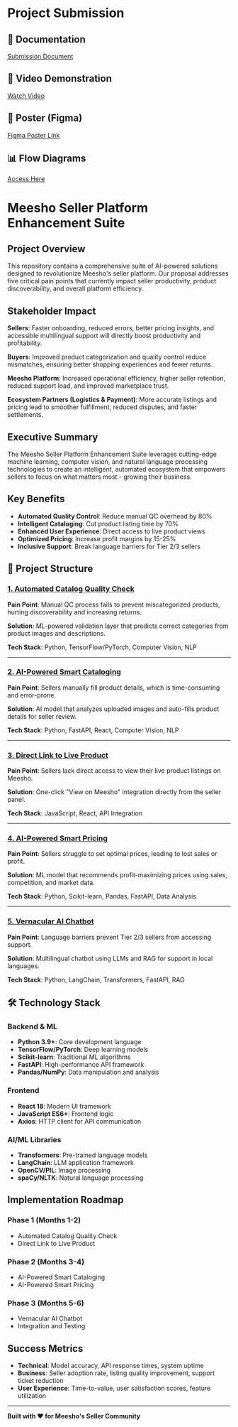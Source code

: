# Project Submission

## 📃 Documentation
[Submission Document](https://docs.google.com/document/d/11RIfpRXUhzkKLIMXDbNRZ9iUPURvbP3w/edit?usp=sharing&ouid=113652095043075282603&rtpof=true&sd=true)

## 🎥 Video Demonstration
[Watch Video](https://drive.google.com/file/d/1X_QlkAb_3QQIOnd-uVbVtlxfJsFH2GDL/view?usp=sharing)

## 🎨 Poster (Figma)
[Figma Poster Link](https://www.figma.com/proto/zyYujV00JAzLOsdggBaIru/IBM-Poster--Copy-?node-id=0-1&t=MW6BAKwspxBLRntk-1)

## 📊 Flow Diagrams
[Access Here](https://docs.google.com/document/d/1z8XOyrJPXTRp_kK7jCW6F0kEko-nsz-7m85vTn5Oc50/edit?usp=sharing)


# Meesho Seller Platform Enhancement Suite

## Project Overview

This repository contains a comprehensive suite of AI-powered solutions designed to revolutionize Meesho's seller platform. Our proposal addresses five critical pain points that currently impact seller productivity, product discoverability, and overall platform efficiency.

## Stakeholder Impact

**Sellers**: Faster onboarding, reduced errors, better pricing insights, and accessible multilingual support will directly boost productivity and profitability.

**Buyers**: Improved product categorization and quality control reduce mismatches, ensuring better shopping experiences and fewer returns.

**Meesho Platform**: Increased operational efficiency, higher seller retention, reduced support load, and improved marketplace trust.

**Ecosystem Partners (Logistics & Payment)**: More accurate listings and pricing lead to smoother fulfillment, reduced disputes, and faster settlements.

## Executive Summary

The Meesho Seller Platform Enhancement Suite leverages cutting-edge machine learning, computer vision, and natural language processing technologies to create an intelligent, automated ecosystem that empowers sellers to focus on what matters most - growing their business.

## Key Benefits

- **Automated Quality Control**: Reduce manual QC overhead by 80%
- **Intelligent Cataloging**: Cut product listing time by 70%
- **Enhanced User Experience**: Direct access to live product views
- **Optimized Pricing**: Increase profit margins by 15-25%
- **Inclusive Support**: Break language barriers for Tier 2/3 sellers

## 📁 Project Structure

### [1. Automated Catalog Quality Check](./1_Automated_Catalog_QC/)
**Pain Point**: Manual QC process fails to prevent miscategorized products, hurting discoverability and increasing returns.

**Solution**: ML-powered validation layer that predicts correct categories from product images and descriptions.

**Tech Stack**: Python, TensorFlow/PyTorch, Computer Vision, NLP

---

### [2. AI-Powered Smart Cataloging](./2_AI_Smart_Cataloging/)
**Pain Point**: Sellers manually fill product details, which is time-consuming and error-prone.

**Solution**: AI model that analyzes uploaded images and auto-fills product details for seller review.

**Tech Stack**: Python, FastAPI, React, Computer Vision, NLP

---

### [3. Direct Link to Live Product](./3_Direct_Link_to_Live_Product/)
**Pain Point**: Sellers lack direct access to view their live product listings on Meesho.

**Solution**: One-click "View on Meesho" integration directly from the seller panel.

**Tech Stack**: JavaScript, React, API Integration

---

### [4. AI-Powered Smart Pricing](./4_AI_Smart_Pricing/)
**Pain Point**: Sellers struggle to set optimal prices, leading to lost sales or profit.

**Solution**: ML model that recommends profit-maximizing prices using sales, competition, and market data.

**Tech Stack**: Python, Scikit-learn, Pandas, FastAPI, Data Analysis

---

### [5. Vernacular AI Chatbot](./5_Vernacular_AI_Chatbot/)
**Pain Point**: Language barriers prevent Tier 2/3 sellers from accessing support.

**Solution**: Multilingual chatbot using LLMs and RAG for support in local languages.

**Tech Stack**: Python, LangChain, Transformers, FastAPI, RAG

## 🛠️ Technology Stack

### Backend & ML
- **Python 3.9+**: Core development language
- **TensorFlow/PyTorch**: Deep learning models
- **Scikit-learn**: Traditional ML algorithms
- **FastAPI**: High-performance API framework
- **Pandas/NumPy**: Data manipulation and analysis

### Frontend
- **React 18**: Modern UI framework
- **JavaScript ES6+**: Frontend logic
- **Axios**: HTTP client for API communication

### AI/ML Libraries
- **Transformers**: Pre-trained language models
- **LangChain**: LLM application framework
- **OpenCV/PIL**: Image processing
- **spaCy/NLTK**: Natural language processing


## Implementation Roadmap

### Phase 1 (Months 1-2)
- Automated Catalog Quality Check
- Direct Link to Live Product

### Phase 2 (Months 3-4)
- AI-Powered Smart Cataloging
- AI-Powered Smart Pricing

### Phase 3 (Months 5-6)
- Vernacular AI Chatbot
- Integration and Testing

## Success Metrics

- **Technical**: Model accuracy, API response times, system uptime
- **Business**: Seller adoption rate, listing quality improvement, support ticket reduction
- **User Experience**: Time-to-value, user satisfaction scores, feature utilization

---

**Built with ❤️ for Meesho's Seller Community**




